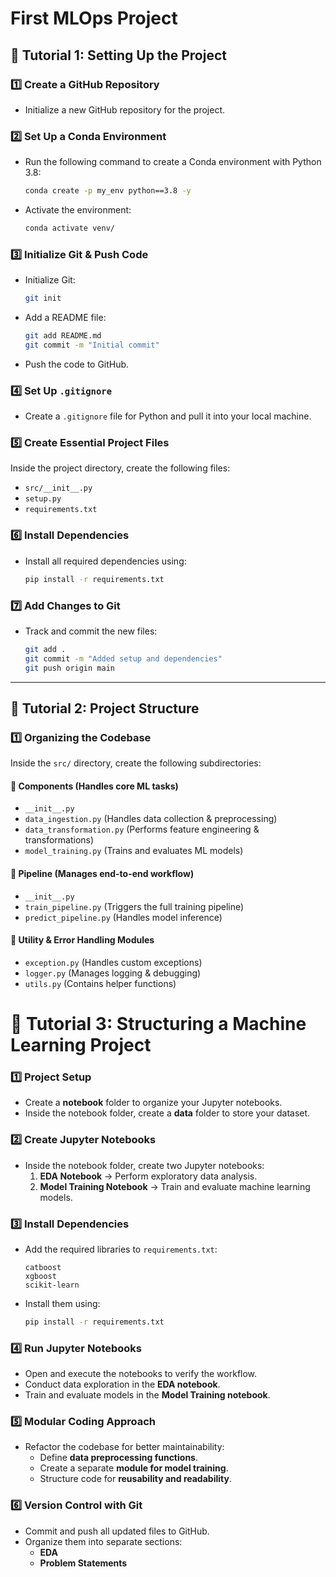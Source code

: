 # **First MLOps Project**  

## **📌 Tutorial 1: Setting Up the Project**  

### **1️⃣ Create a GitHub Repository**  
- Initialize a new GitHub repository for the project.  

### **2️⃣ Set Up a Conda Environment**  
- Run the following command to create a Conda environment with Python 3.8:  
  ```bash
  conda create -p my_env python==3.8 -y
  ```
- Activate the environment:  
  ```bash
  conda activate venv/
  ```

### **3️⃣ Initialize Git & Push Code**  
- Initialize Git:  
  ```bash
  git init
  ```  
- Add a README file:  
  ```bash
  git add README.md
  git commit -m "Initial commit"
  ```  
- Push the code to GitHub.  

### **4️⃣ Set Up `.gitignore`**  
- Create a `.gitignore` file for Python and pull it into your local machine.  

### **5️⃣ Create Essential Project Files**  
Inside the project directory, create the following files:  
- `src/__init__.py`  
- `setup.py`  
- `requirements.txt`  

### **6️⃣ Install Dependencies**  
- Install all required dependencies using:  
  ```bash
  pip install -r requirements.txt
  ```  

### **7️⃣ Add Changes to Git**  
- Track and commit the new files:  
  ```bash
  git add .
  git commit -m "Added setup and dependencies"
  git push origin main
  ```

---

## **📌 Tutorial 2: Project Structure**  

### **1️⃣ Organizing the Codebase**  
Inside the `src/` directory, create the following subdirectories:  

#### **🔹 Components (Handles core ML tasks)**  
- `__init__.py`  
- `data_ingestion.py` (Handles data collection & preprocessing)  
- `data_transformation.py` (Performs feature engineering & transformations)  
- `model_training.py` (Trains and evaluates ML models)  

#### **🔹 Pipeline (Manages end-to-end workflow)**  
- `__init__.py`  
- `train_pipeline.py` (Triggers the full training pipeline)  
- `predict_pipeline.py` (Handles model inference)  

#### **🔹 Utility & Error Handling Modules**  
- `exception.py` (Handles custom exceptions)  
- `logger.py` (Manages logging & debugging)  
- `utils.py` (Contains helper functions)  

# **📌 Tutorial 3: Structuring a Machine Learning Project**

### **1️⃣ Project Setup**
- Create a **notebook** folder to organize your Jupyter notebooks.
- Inside the notebook folder, create a **data** folder to store your dataset.

### **2️⃣ Create Jupyter Notebooks**
- Inside the notebook folder, create two Jupyter notebooks:
  1. **EDA Notebook** → Perform exploratory data analysis.
  2. **Model Training Notebook** → Train and evaluate machine learning models.

### **3️⃣ Install Dependencies**
- Add the required libraries to `requirements.txt`:
  ```
  catboost  
  xgboost  
  scikit-learn  
  ```
- Install them using:
  ```bash
  pip install -r requirements.txt
  ```

### **4️⃣ Run Jupyter Notebooks**
- Open and execute the notebooks to verify the workflow.
- Conduct data exploration in the **EDA notebook**.
- Train and evaluate models in the **Model Training notebook**.

### **5️⃣ Modular Coding Approach**
- Refactor the codebase for better maintainability:
  - Define **data preprocessing functions**.
  - Create a separate **module for model training**.
  - Structure code for **reusability and readability**.

### **6️⃣ Version Control with Git**
- Commit and push all updated files to GitHub.
- Organize them into separate sections:
  - **EDA**
  - **Problem Statements**




